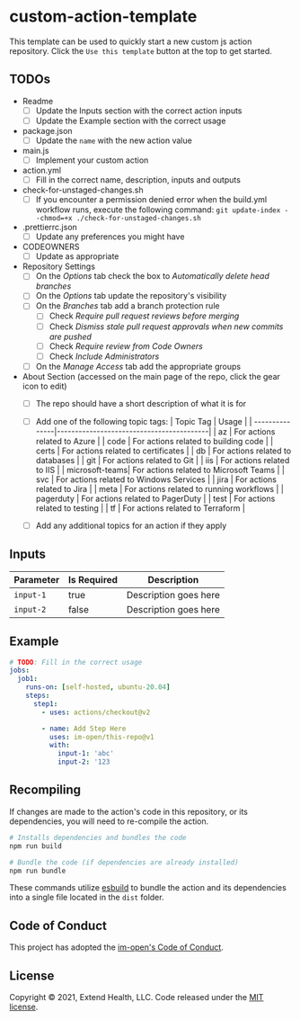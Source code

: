# custom-action-template

This template can be used to quickly start a new custom js action repository.  Click the `Use this template` button at the top to get started.

## TODOs
- Readme
  - [ ] Update the Inputs section with the correct action inputs
  - [ ] Update the Example section with the correct usage   
- package.json
  - [ ] Update the `name` with the new action value
- main.js
  - [ ] Implement your custom action
- action.yml
  - [ ] Fill in the correct name, description, inputs and outputs
- check-for-unstaged-changes.sh
  - [ ] If you encounter a permission denied error when the build.yml workflow runs, execute the following command: `git update-index --chmod=+x ./check-for-unstaged-changes.sh`
- .prettierrc.json
  - [ ] Update any preferences you might have
- CODEOWNERS
  - [ ] Update as appropriate
- Repository Settings
  - [ ] On the *Options* tab check the box to *Automatically delete head branches*
  - [ ] On the *Options* tab update the repository's visibility
  - [ ] On the *Branches* tab add a branch protection rule
    - [ ] Check *Require pull request reviews before merging*
    - [ ] Check *Dismiss stale pull request approvals when new commits are pushed*
    - [ ] Check *Require review from Code Owners*
    - [ ] Check *Include Administrators*
  - [ ] On the *Manage Access* tab add the appropriate groups
- About Section (accessed on the main page of the repo, click the gear icon to edit)
  - [ ] The repo should have a short description of what it is for
  - [ ] Add one of the following topic tags:
    | Topic Tag      | Usage                                    | 
    | ---------------|------------------------------------------|
    | az             | For actions related to Azure             |
    | code           | For actions related to building code     |
    | certs          | For actions related to certificates      |
    | db             | For actions related to databases         |
    | git            | For actions related to Git               |
    | iis            | For actions related to IIS               |
    | microsoft-teams| For actions related to Microsoft Teams   |
    | svc            | For actions related to Windows Services  |
    | jira           | For actions related to Jira              |
    | meta           | For actions related to running workflows |
    | pagerduty      | For actions related to PagerDuty         |
    | test           | For actions related to testing           |
    | tf             | For actions related to Terraform         |
  - [ ] Add any additional topics for an action if they apply    
    

## Inputs
| Parameter | Is Required | Description           |
| ----------|-------------|-----------------------|
| `input-1` | true        | Description goes here |
| `input-2` | false       | Description goes here |


## Example

```yml
# TODO: Fill in the correct usage
jobs:
  job1:
    runs-on: [self-hosted, ubuntu-20.04]
    steps:
      step1: 
        - uses: actions/checkout@v2

        - name: Add Step Here
          uses: im-open/this-repo@v1
          with:
            input-1: 'abc'
            input-2: '123
```

## Recompiling

If changes are made to the action's code in this repository, or its dependencies, you will need to re-compile the
action.

```sh
# Installs dependencies and bundles the code
npm run build

# Bundle the code (if dependencies are already installed)
npm run bundle
```

These commands utilize [esbuild](https://esbuild.github.io/getting-started/#bundling-for-node) to bundle the action and
its dependencies into a single file located in the `dist` folder.

## Code of Conduct

This project has adopted the [im-open's Code of Conduct](https://github.com/im-open/.github/blob/master/CODE_OF_CONDUCT.md).

## License

Copyright &copy; 2021, Extend Health, LLC. Code released under the [MIT license](LICENSE).
